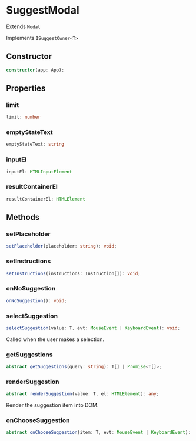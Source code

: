 # SuggestModal

Extends `Modal`

Implements `ISuggestOwner<T>`

## Constructor

```ts
constructor(app: App);
```

## Properties

### limit

```ts
limit: number
```

### emptyStateText

```ts
emptyStateText: string
```

### inputEl

```ts
inputEl: HTMLInputElement
```

### resultContainerEl

```ts
resultContainerEl: HTMLElement
```

## Methods

### setPlaceholder

```ts
setPlaceholder(placeholder: string): void;
```

### setInstructions

```ts
setInstructions(instructions: Instruction[]): void;
```

### onNoSuggestion

```ts
onNoSuggestion(): void;
```

### selectSuggestion

```ts
selectSuggestion(value: T, evt: MouseEvent | KeyboardEvent): void;
```

Called when the user makes a selection.

### getSuggestions

```ts
abstract getSuggestions(query: string): T[] | Promise<T[]>;
```

### renderSuggestion

```ts
abstract renderSuggestion(value: T, el: HTMLElement): any;
```

Render the suggestion item into DOM.

### onChooseSuggestion

```ts
abstract onChooseSuggestion(item: T, evt: MouseEvent | KeyboardEvent): any;
```
